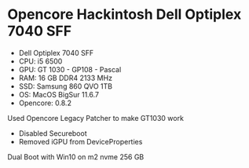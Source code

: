 # Opencore Hackintosh Dell Optiplex 7040 SFF

- Dell Optiplex 7040 SFF
- CPU: i5 6500
- GPU: GT 1030 - GP108 - Pascal
- RAM: 16 GB DDR4 2133 MHz
- SSD: Samsung 860 QVO 1TB
- OS: MacOS BigSur 11.6.7
- Opencore: 0.8.2

Used Opencore Legacy Patcher to make GT1030 work
* Disabled Secureboot
* Removed iGPU from DeviceProperties

Dual Boot with Win10 on m2 nvme 256 GB

